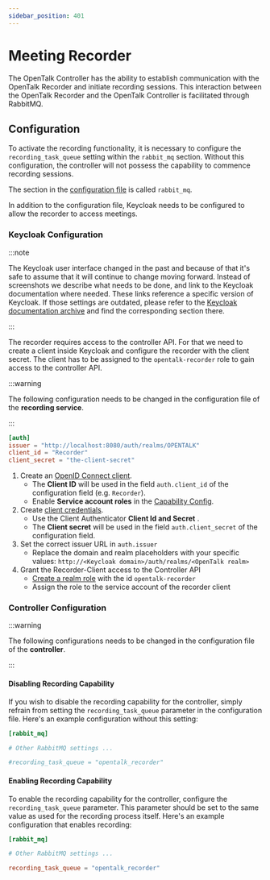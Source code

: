 ```yaml
---
sidebar_position: 401
---
```


# Meeting Recorder

The OpenTalk Controller has the ability to establish communication with the
OpenTalk Recorder and initiate recording sessions. This interaction between the
OpenTalk Recorder and the OpenTalk Controller is facilitated through RabbitMQ.

## Configuration

To activate the recording functionality, it is necessary to configure the
`recording_task_queue` setting within the `rabbit_mq` section. Without this
configuration, the controller will not possess the capability to commence
recording sessions.

The section in the [configuration file](../../core/configuration.md) is called `rabbit_mq`.

In addition to the configuration file, Keycloak needs to be configured to allow the recorder to access meetings.

### Keycloak Configuration

:::note

The Keycloak user interface changed in the past and because of that it's safe to assume
that it will continue to change moving forward. Instead of screenshots we describe what needs to be
done, and link to the Keycloak documentation where needed. These links
reference a specific version of Keycloak. If those settings are outdated, please refer to the
[Keycloak documentation archive](https://www.keycloak.org/documentation-archive.html)
and find the corresponding section there.

:::

The recorder requires access to the controller API. For that we need to create a
client inside Keycloak and configure the recorder with the client secret. The client
has to be assigned to the `opentalk-recorder` role to gain access to the controller API.

:::warning

The following configuration needs to be changed in the configuration file of the __recording service__.

:::

```toml
[auth]
issuer = "http://localhost:8080/auth/realms/OPENTALK"
client_id = "Recorder"
client_secret = "the-client-secret"
```

1. Create an [OpenID Connect client](https://www.keycloak.org/docs/25.0.0/server_admin/index.html#proc-creating-oidc-client_server_administration_guide).
   - The **Client ID** will be used in the field `auth.client_id` of the configuration field (e.g. `Recorder`).
   - Enable **Service account roles** in the [Capability Config](https://www.keycloak.org/docs/25.0.0/server_admin/index.html#capability-config).
2. Create [client credentials](https://www.keycloak.org/docs/25.0.0/server_admin/index.html#_client-credentials).
   - Use the Client Authenticator **Client Id and Secret** .
   - The **Client secret** will be used in the field `auth.client_secret` of the configuration field.
3. Set the correct issuer URL in `auth.issuer`
   - Replace the domain and realm placeholders with your specific values: `http://<Keycloak domain>/auth/realms/<OpenTalk realm>`
4. Grant the Recorder-Client access to the Controller API
   - [Create a realm role](https://www.keycloak.org/docs/25.0.0/server_admin/index.html#proc-creating-realm-roles_server_administration_guide) with the id `opentalk-recorder`
   - Assign the role to the service account of the recorder client

### Controller Configuration

:::warning

The following configurations needs to be changed in the configuration file of the __controller__.

:::

#### Disabling Recording Capability

If you wish to disable the recording capability for the controller, simply
refrain from setting the `recording_task_queue` parameter in the configuration
file. Here's an example configuration without this setting:

```toml
[rabbit_mq]

# Other RabbitMQ settings ...

#recording_task_queue = "opentalk_recorder"
```

#### Enabling Recording Capability

To enable the recording capability for the controller, configure the
`recording_task_queue` parameter. This parameter should be set to the same value
as used for the recording process itself. Here's an example configuration that
enables recording:

```toml
[rabbit_mq]

# Other RabbitMQ settings ...

recording_task_queue = "opentalk_recorder"
```
